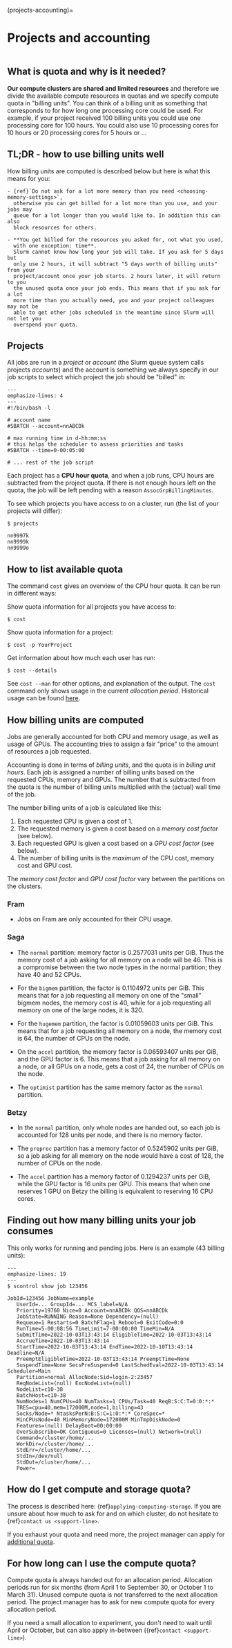 (projects-accounting)=

# Projects and accounting

```{contents} Table of Contents
```

## What is quota and why is it needed?

**Our compute clusters are shared and limited resources** and therefore we
divide the available compute resources in quotas and we specify compute quota
in "billing units". You can think of a billing unit as something that
corresponds to for how long one processing core could be used. For example, if
your project received 100 billing units you could use one processing core for
100 hours. You could also use 10 processing cores for 10 hours or 20 processing
cores for 5 hours or ...


## TL;DR - how to use billing units well

How billing units are computed is described below but here is what this means for you:

```{admonition} This is important
- {ref}`Do not ask for a lot more memory than you need <choosing-memory-settings>`,
  otherwise you can get billed for a lot more than you use, and your jobs may
  queue for a lot longer than you would like to. In addition this can also
  block resources for others.

- **You get billed for the resources you asked for, not what you used,
  with one exception: time**.
  Slurm cannot know how long your job will take. If you ask for 5 days but
  only use 2 hours, it will subtract "5 days worth of billing units" from your
  project/account once your job starts. 2 hours later, it will return to you
  the unused quota once your job ends. This means that if you ask for a lot
  more time than you actually need, you and your project colleagues may not be
  able to get other jobs scheduled in the meantime since Slurm will not let you
  overspend your quota.
```


## Projects

All jobs are run in a _project_ or _account_ (the Slurm queue system calls
projects _accounts_) and the account is something we always specify in our job
scripts to select which project the job should be "billed" in:
```{code-block} bash
---
emphasize-lines: 4
---
#!/bin/bash -l

# account name
#SBATCH --account=nnABCDk

# max running time in d-hh:mm:ss
# this helps the scheduler to assess priorities and tasks
#SBATCH --time=0-00:05:00

# ... rest of the job script
```

Each project has a **CPU hour quota**, and when a job runs, CPU hours are
subtracted from the project quota.  If there is not enough hours left on the
quota, the job will be left pending with a reason `AssocGrpBillingMinutes`.

To see which projects you have access to on a cluster, run (the list of your projects will differ):
```console
$ projects

nn9997k
nn9999k
nn9999o
```


## How to list available quota

The command `cost` gives an overview of the CPU hour quota.  It can be
run in different ways:

Show quota information for all projects you have access to:
```console
$ cost
```

Show quota information for a project:
```console
$ cost -p YourProject
```

Get information about how much each user has run:
```console
$ cost --details
```

See `cost --man` for other options, and explanation of the output.
The `cost` command only shows usage in the current _allocation
period_.  Historical usage can be found [here](https://www.metacenter.no/mas/projects).


## How billing units are computed

Jobs are generally accounted for both CPU and memory usage, as well as usage of GPUs.
The accounting tries to assign a fair "price" to the amount of resources a job
requested.

Accounting is done in terms of _billing units_, and the quota is in
_billing unit hours_.  Each job is assigned a number of billing units
based on the requested CPUs, memory and GPUs.  The number that is
subtracted from the quota is the number of billing units multiplied
with the (actual) wall time of the job.

The number billing units of a job is calculated like this:

1. Each requested CPU is given a cost of 1.
2. The requested memory is given a cost based on a _memory cost factor_
   (see below).
3. Each requested GPU is given a cost based on a _GPU cost factor_
   (see below).
4. The number of billing units is the _maximum_ of the CPU cost, memory
   cost and GPU cost.

The _memory cost factor_ and _GPU cost factor_ vary between the partitions on the
clusters.

### Fram

- Jobs on Fram are only accounted for their CPU usage. 

### Saga

- The `normal` partition: memory factor is 0.2577031 units per GiB. Thus
  the memory cost of a job asking for all memory on a node will
  be 46. This is a compromise between the two node types in the
  normal partition; they have 40 and 52 CPUs.

- For the `bigmem` partition, the factor is
  0.1104972 units per GiB.  This means that for a job requesting all
  memory on one of the "small" bigmem nodes, the memory cost is 40,
  while for a job requesting all memory on one of the large nodes,
  it is 320.

- For the `hugemem` partition, the factor is 0.01059603 units per GiB.
  This means that for a job requesting all memory on a node, the
  memory cost is 64, the number of CPUs on the node.

- On the `accel` partition, the memory factor is 0.06593407 units per
  GiB, and the GPU factor is 6.  This means that a job asking for all
  memory on a node, or all GPUs on a node, gets a cost of 24, the
  number of CPUs on the node.

- The `optimist` partition has the same memory factor as the `normal`
  partition.


### Betzy

- In the `normal` partition, only whole nodes are handed out, so each
  job is accounted for 128 units per node, and there is no memory
  factor.

- The `preproc` partition has a memory factor of 0.5245902 units per
  GiB, so a job asking for all memory on the node would have a cost of
  128, the number of CPUs on the node.

- The `accel` partition has a memory factor of 0.1294237 units per GiB, while
  the GPU factor is 16 units per GPU. This means that when one reserves 1 GPU
  on Betzy the billing is equivalent to reserving 16 CPU cores.


## Finding out how many billing units your job consumes

This only works for running and pending jobs. Here is an example (43 billing units):
```{code-block} console
---
emphasize-lines: 19
---
$ scontrol show job 123456

JobId=123456 JobName=example
   UserId=... GroupId=... MCS_label=N/A
   Priority=19760 Nice=0 Account=nnABCDk QOS=nnABCDk
   JobState=RUNNING Reason=None Dependency=(null)
   Requeue=1 Restarts=0 BatchFlag=1 Reboot=0 ExitCode=0:0
   RunTime=5-00:08:56 TimeLimit=7-00:00:00 TimeMin=N/A
   SubmitTime=2022-10-03T13:43:14 EligibleTime=2022-10-03T13:43:14
   AccrueTime=2022-10-03T13:43:14
   StartTime=2022-10-03T13:43:14 EndTime=2022-10-10T13:43:14 Deadline=N/A
   PreemptEligibleTime=2022-10-03T13:43:14 PreemptTime=None
   SuspendTime=None SecsPreSuspend=0 LastSchedEval=2022-10-03T13:43:14 Scheduler=Main
   Partition=normal AllocNode:Sid=login-2:23457
   ReqNodeList=(null) ExcNodeList=(null)
   NodeList=c10-38
   BatchHost=c10-38
   NumNodes=1 NumCPUs=40 NumTasks=1 CPUs/Task=40 ReqB:S:C:T=0:0:*:*
   TRES=cpu=40,mem=172000M,node=1,billing=43
   Socks/Node=* NtasksPerN:B:S:C=1:0:*:* CoreSpec=*
   MinCPUsNode=40 MinMemoryNode=172000M MinTmpDiskNode=0
   Features=(null) DelayBoot=00:00:00
   OverSubscribe=OK Contiguous=0 Licenses=(null) Network=(null)
   Command=/cluster/home/...
   WorkDir=/cluster/home/...
   StdErr=/cluster/home/...
   StdIn=/dev/null
   StdOut=/cluster/home/...
   Power=
```


## How do I get compute and storage quota?

The process is described here: {ref}`applying-computing-storage`.  If you are
unsure about how much to ask for and on which cluster, do not hesitate to
{ref}`contact us <support-line>`.

If you exhaust your quota and need more, the project manager can apply for
[additional quota](https://www.sigma2.no/extra-allocation).


## For how long can I use the compute quota?

Compute quota is always handed out for an allocation period. Allocation periods
run for six months (from April 1 to September 30, or October 1 to March 31). Unused
compute quota is not transferred to the next allocation period. The project
manager has to ask for new compute quota for every allocation period.

If you need a small allocation to experiment, you don't need to wait until
April or October, but can also apply in-between ({ref}`contact <support-line>`).

